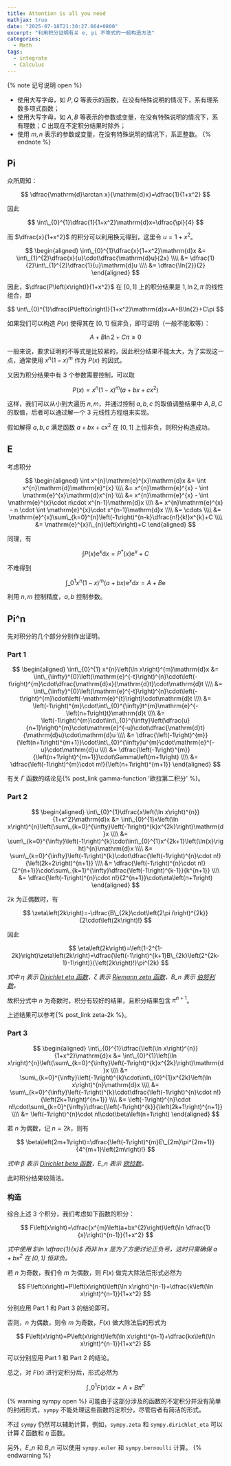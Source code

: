 ```yaml
---
title: Attention is all you need
mathjax: true
date: "2025-07-18T21:30:27.664+0800"
excerpt: "利用积分证明有关 e, pi 不等式的一般构造方法"
categories:
  - Math
tags:
  - integrate
  - Calculus
---
```


{% note 记号说明 open %}
+ 使用大写字母，如 $P,Q$ 等表示的函数，在没有特殊说明的情况下，系有理系数多项式函数；
+ 使用大写字母，如 $A,B$ 等表示的参数或变量，在没有特殊说明的情况下，系有理数；$C$ 出现在不定积分结果时除外；
+ 使用 $m,n$ 表示的参数或变量，在没有特殊说明的情况下，系正整数。
{% endnote %}

## Pi

众所周知：

$$
\dfrac{\mathrm{d}\arctan x}{\mathrm{d}x}=\dfrac{1}{1+x^2}
$$

因此

$$
\int\_{0}^{1}\dfrac{1}{1+x^2}\mathrm{d}x=\dfrac{\pi}{4}
$$

而 $\dfrac{x}{1+x^2}$ 的积分可以利用换元得到，这里令 $u=1+x^2$。

$$
\begin{aligned}
  \int\_{0}^{1}\dfrac{x}{1+x^2}\mathrm{d}x
  &= \int\_{1}^{2}\dfrac{x}{u}\cdot\dfrac{\mathrm{d}u}{2x} \\\\
  &= \dfrac{1}{2}\int\_{1}^{2}\dfrac{1}{u}\mathrm{d}u \\\\
  &= \dfrac{\ln{2}}{2}
\end{aligned}
$$

因此，$\dfrac{P\left(x\right)}{1+x^2}$ 在 $[0,1]$ 上的积分结果是 $1,\ln{2},\pi$ 的线性组合，即

$$
\int\_{0}^{1}\dfrac{P\left(x\right)}{1+x^2}\mathrm{d}x=A+B\ln{2}+C\pi
$$

如果我们可以构造 $P\left(x\right)$ 使得其在 $[0,1]$ 恒非负，即可证明（一般不能取等）：

$$
A+B\ln{2}+C\pi\geqslant 0
$$

一般来说，要求证明的不等式是比较紧的，因此积分结果不能太大，为了实现这一点，通常使用 $x^{n}\left(1-x\right)^{m}$ 作为 $P\left(x\right)$ 的因式。

又因为积分结果中有 $3$ 个参数需要控制，可以取

$$
P\left(x\right)=x^{n}\left(1-x\right)^{m}\left(a+bx+cx^2\right)
$$

这样，我们可以从小到大遍历 $n,m$，并通过控制 $a,b,c$ 的取值调整结果中 $A,B,C$ 的取值，后者可以通过解一个 $3$ 元线性方程组来实现。

假如解得 $a,b,c$ 满足函数 $a+bx+cx^2$ 在 $[0,1]$ 上恒非负，则积分构造成功。

## E

考虑积分

$$
\begin{aligned}
  \int x^{n}\mathrm{e}^{x}\mathrm{d}x
  &= \int x^{n}\mathrm{d}\mathrm{e}^{x} \\\\
  &= x^{n}\mathrm{e}^{x} - \int \mathrm{e}^{x}\mathrm{d}x^{n} \\\\
  &= x^{n}\mathrm{e}^{x} - \int \mathrm{e}^{x}\cdot n\cdot x^{n-1}\mathrm{d}x \\\\
  &= x^{n}\mathrm{e}^{x} - n \cdot \int \mathrm{e}^{x}\cdot x^{n-1}\mathrm{d}x \\\\
  &= \cdots \\\\
  &= \mathrm{e}^{x}\sum\_{k=0}^{n}\left(-1\right)^{n-k}\dfrac{n!}{k!}x^{k}+C \\\\
  &= \mathrm{e}^{x}I\_{n}\left(x\right)+C
\end{aligned}
$$

同理，有

$$
\int P\left(x\right)\mathrm{e}^{x}\mathrm{d}x=P^{\ast}\left(x\right)\mathrm{e}^{x}+C
$$

不难得到

$$
\int\_{0}^{1}x^{n}\left(1-x\right)^{m}\left(a+bx\right)\mathrm{e}^{x}\mathrm{d}x=A+B\mathrm{e}
$$

利用 $n,m$ 控制精度，$a,b$ 控制参数。

## Pi^n

先对积分的几个部分分别作出证明。

### Part 1

$$
\begin{aligned}
  \int\_{0}^{1} x^{n}\left(\ln x\right)^{m}\mathrm{d}x
  &= \int\_{\infty}^{0}\left(\mathrm{e}^{-t}\right)^{n}\cdot\left(-t\right)^{m}\cdot\dfrac{\mathrm{d}x}{\mathrm{d}t}\cdot\mathrm{d}t \\\\
  &= \int\_{\infty}^{0}\left(\mathrm{e}^{-t}\right)^{n}\cdot\left(-t\right)^{m}\cdot\left(-\mathrm{e}^{t}\right)\cdot\mathrm{d}t \\\\
  &= \left(-1\right)^{m}\cdot\int\_{0}^{\infty}t^{m}\mathrm{e}^{-\left(n+1\right)t}\mathrm{d}t \\\\
  &= \left(-1\right)^{m}\cdot\int\_{0}^{\infty}\left(\dfrac{u}{n+1}\right)^{m}\cdot\mathrm{e}^{-u}\cdot\dfrac{\mathrm{d}t}{\mathrm{d}u}\cdot\mathrm{d}u \\\\
  &= \dfrac{\left(-1\right)^{m}}{\left(n+1\right)^{m+1}}\cdot\int\_{0}^{\infty}u^{m}\cdot\mathrm{e}^{-u}\cdot\mathrm{d}u \\\\
  &= \dfrac{\left(-1\right)^{m}}{\left(n+1\right)^{m+1}}\cdot\Gamma\left(m+1\right) \\\\
  &= \dfrac{\left(-1\right)^{m}\cdot m!}{\left(n+1\right)^{m+1}}
\end{aligned}
$$

有关 $\Gamma$ 函数的结论见{% post_link gamma-function '欧拉第二积分' %}。

### Part 2

$$
\begin{aligned}
  \int\_{0}^{1}\dfrac{x\left(\ln x\right)^{n}}{1+x^2}\mathrm{d}x
  &= \int\_{0}^{1}x\left(\ln x\right)^{n}\left(\sum\_{k=0}^{\infty}\left(-1\right)^{k}x^{2k}\right)\mathrm{d}x \\\\
  &= \sum\_{k=0}^{\infty}\left(-1\right)^{k}\cdot\int\_{0}^{1}x^{2k+1}\left(\ln{x}\right)^{n}\mathrm{d}x \\\\
  &= \sum\_{k=0}^{\infty}\left(-1\right)^{k}\cdot\dfrac{\left(-1\right)^{n}\cdot n!}{\left(2k+2\right)^{n+1}} \\\\
  &= \dfrac{\left(-1\right)^{n}\cdot n!}{2^{n+1}}\cdot\sum\_{k=1}^{\infty}\dfrac{\left(-1\right)^{k-1}}{k^{n+1}} \\\\
  &= \dfrac{\left(-1\right)^{n}\cdot n!}{2^{n+1}}\cdot\eta\left(n+1\right)
\end{aligned}
$$

$2k$ 为正偶数时，有

$$
\zeta\left(2k\right)=-\dfrac{B\_{2k}\cdot\left(2\pi i\right)^{2k}}{2\cdot\left(2k\right)!}
$$

因此

$$
\eta\left(2k\right)=\left(1-2^{1-2k}\right)\zeta\left(2k\right)=\dfrac{\left(-1\right)^{k+1}B\_{2k}\left(2^{2k-1}-1\right)}{\left(2k\right)!}\pi^{2k}
$$

*式中 $\eta$ 表示 [Dirichlet eta 函数](https://mathworld.wolfram.com/DirichletEtaFunction.html)，$\zeta$ 表示 [Riemann zeta 函数](https://mathworld.wolfram.com/RiemannZetaFunction.html)，$B\_n$ 表示 [伯努利数](https://mathworld.wolfram.com/BernoulliNumber.html)。*

故积分式中 $n$ 为奇数时，积分有较好的结果，且积分结果包含 $\pi^{n+1}$。

上述结果可以参考{% post_link zeta-2k %}。

### Part 3

$$
\begin{aligned}
  \int\_{0}^{1}\dfrac{\left(\ln x\right)^{n}}{1+x^2}\mathrm{d}x
  &= \int\_{0}^{1}\left(\ln x\right)^{n}\left(\sum\_{k=0}^{\infty}\left(-1\right)^{k}x^{2k}\right)\mathrm{d}x \\\\
  &= \sum\_{k=0}^{\infty}\left(-1\right)^{k}\cdot\int\_{0}^{1}x^{2k}\left(\ln x\right)^{n}\mathrm{d}x \\\\
  &= \sum\_{k=0}^{\infty}\left(-1\right)^{k}\cdot\dfrac{\left(-1\right)^{n}\cdot n!}{\left(2k+1\right)^{n+1}} \\\\
  &= \left(-1\right)^{n}\cdot n!\cdot\sum\_{k=0}^{\infty}\dfrac{\left(-1\right)^{k}}{\left(2k+1\right)^{n+1}} \\\\
  &= \left(-1\right)^{n}\cdot n!\cdot\beta\left(n+1\right)
\end{aligned}
$$

若 $n$ 为偶数，记 $n=2k$，则有

$$
\beta\left(2m+1\right)=\dfrac{\left(-1\right)^{m}E\_{2m}\pi^{2m+1}}{4^{m+1}\left(2m\right)!}
$$

*式中 $\beta$ 表示 [Dirichlet beta 函数](https://mathworld.wolfram.com/DirichletBetaFunction.html)，$E\_n$ 表示 [欧拉数](https://mathworld.wolfram.com/EulerNumber.html)。*

此时积分结果较简洁。

### 构造

综合上述 $3$ 个积分，我们考虑如下函数的积分：

$$
F\left(x\right)=\dfrac{x^{m}\left(a+bx^{2}\right)\left(\ln \dfrac{1}{x}\right)^{n-1}}{1+x^2}
$$

*式中使用 $\ln \dfrac{1}{x}$ 而非 $\ln x$ 是为了方便讨论正负号，这时只需确保 $a+bx^{2}$ 在 $[0,1]$ 恒非负。*

若 $n$ 为奇数，我们令 $m$ 为偶数，则 $F\left(x\right)$ 做完大除法后形式必然为

$$
F\left(x\right)=P\left(x\right)\left(\ln x\right)^{n-1}+\dfrac{k\left(\ln x\right)^{n-1}}{1+x^2}
$$

分别应用 $\text{Part 1}$ 和 $\text{Part 3}$ 的结论即可。

否则，$n$ 为偶数，则令 $m$ 为奇数，$F\left(x\right)$ 做大除法后的形式为

$$
F\left(x\right)=P\left(x\right)\left(\ln x\right)^{n-1}+\dfrac{kx\left(\ln x\right)^{n-1}}{1+x^2}
$$

可以分别应用 $\text{Part 1}$ 和 $\text{Part 2}$ 的结论。

总之，对 $F\left(x\right)$ 进行定积分后，形式必然为

$$
\int\_{0}^{1}F\left(x\right)\mathrm{d}x=A+B\pi^{n}
$$

{% warning sympy open %}
可能由于这部分涉及的函数的不定积分并没有简单的封闭形式，`sympy` 不能处理这些函数的定积分，尽管后者有简洁的形式。

不过 `sympy` 仍然可以辅助计算，例如，`sympy.zeta` 和 `sympy.dirichlet_eta` 可以计算 $\zeta$ 函数和 $\eta$ 函数。

另外，$E\_n$ 和 $B\_n$ 可以使用 `sympy.euler` 和 `sympy.bernoulli` 计算。
{% endwarning %}
